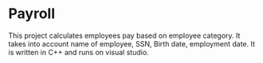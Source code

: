 # Payroll
This project calculates employees pay based on employee category. It takes into account name of employee, SSN, Birth date, employment date.  It is written in C++ and  runs on visual studio. 

